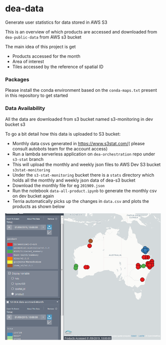 # dea-data
Generate user statistics for data stored in AWS S3

This is an overview of which products are accessed and downloaded from  
`dea-public-data`  from AWS s3 bucket 

The main idea of this project is get 
- Products accessed for the month
- Area of interest 
- Tiles accessed by the reference of spatial ID 

### Packages 

Please install the conda environment based on the `conda-maps.txt` present in this repository to get started 

### Data Availability 

All the data are downloaded from s3 bucket named s3-monitoring in dev bucket s3 

To go a bit detail how this data is uploaded to S3 bucket:

- Monthly data csvs generated in <https://www.s3stat.com/>( please consult autobots team for the account access) 
- Run a lambda serverless application on `dea-orchestration` repo under `s3-stat` branch 
- This will upload the monthly and weekly json files to AWS Dev S3 bucket `s3stat-monitoring`
- Under the `s3-stat-monitoring` bucket there is a `stats` directory which holds all the monthly and weekly json data of dea-s3 bucket
- Download the monthly file for eg `201909.json`
- Run the notebook `data-all-product.ipynb` to generate the monthly csv on dev bucket again 
- Terria automatically picks up the changes in `data.csv` and plots the products as shown below 

![ Data Image](image.png)